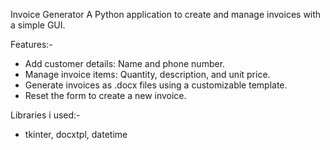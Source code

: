 Invoice Generator
A Python application to create and manage invoices with a simple GUI.

Features:-
- Add customer details: Name and phone number.
- Manage invoice items: Quantity, description, and unit price.
- Generate invoices as .docx files using a customizable template.
- Reset the form to create a new invoice.

Libraries i used:- 
- tkinter, docxtpl, datetime
